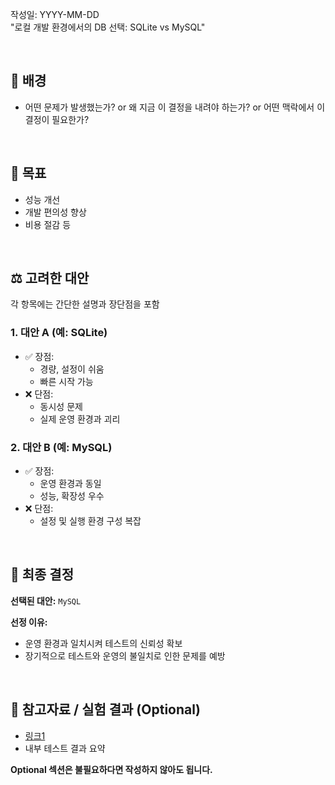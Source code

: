<!--기술적 의사결정의 핵심 주제를 간결하게 작성-->
작성일: YYYY-MM-DD     
"로컬 개발 환경에서의 DB 선택: SQLite vs MySQL"

<br>

## 🧩 배경
<!--이 의사결정을 하게 된 배경 또는 문제 상황을 설명-->
- 어떤 문제가 발생했는가? or 왜 지금 이 결정을 내려야 하는가? or 어떤 맥락에서 이 결정이 필요한가?

<br>

## 🎯 목표
<!--이 의사결정을 통해 이루고자 하는 목표 또는 해결하고자 하는 문제-->
- 성능 개선
- 개발 편의성 향상
- 비용 절감 등

<br>

## ⚖️ 고려한 대안
<!--검토했던 기술적 대안들을 정리-->
각 항목에는 간단한 설명과 장단점을 포함

### 1. 대안 A (예: SQLite)
- ✅ 장점:
  - 경량, 설정이 쉬움
  - 빠른 시작 가능
- ❌ 단점:
  - 동시성 문제
  - 실제 운영 환경과 괴리

### 2. 대안 B (예: MySQL)
- ✅ 장점:
  - 운영 환경과 동일
  - 성능, 확장성 우수
- ❌ 단점:
  - 설정 및 실행 환경 구성 복잡

<br>

## 🧠 최종 결정
<!--선택한 대안과 이유를 명확히 기재-->

**선택된 대안:** `MySQL`

**선정 이유:**  
- 운영 환경과 일치시켜 테스트의 신뢰성 확보  
- 장기적으로 테스트와 운영의 불일치로 인한 문제를 예방

<br>

## 🧪 참고자료 / 실험 결과 (Optional)
<!--실험 결과, 벤치마크, 문서 링크 등 참고한 근거가 있다면 작성-->
- [링크1](https://example.com)
- 내부 테스트 결과 요약

**Optional 섹션은 불필요하다면 작성하지 않아도 됩니다.**
